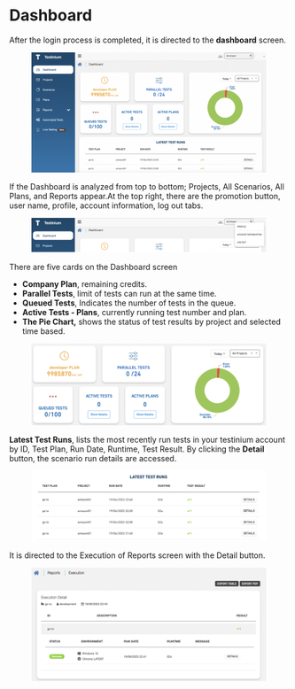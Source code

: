 # Dashboard

After the login process is completed, it is directed to the **dashboard** screen.

<figure><img src=".gitbook/assets/Ekran Resmi 2023-06-19 22.58.51.png" alt=""><figcaption></figcaption></figure>

If the Dashboard is analyzed from top to bottom; Projects, All Scenarios, All Plans, and Reports appear.At the top right, there are the promotion button, user name, profile, account information, log out tabs.

<figure><img src=".gitbook/assets/Ekran Resmi 2023-06-19 22.54.18.png" alt=""><figcaption></figcaption></figure>

There are five cards on the Dashboard screen

* **Company Plan**, remaining credits.
* **Parallel Tests**, limit of tests can run at the same time.
* **Queued Tests**, Indicates the number of tests in the queue.
* **Active Tests - Plans**, currently running test number and plan.
* **The Pie Chart,** shows the status of test results by project and selected time based.

<figure><img src=".gitbook/assets/Ekran Resmi 2023-06-19 22.45.38.png" alt=""><figcaption></figcaption></figure>

**Latest Test Runs**, lists the most recently run tests in your testinium account by ID, Test Plan, Run Date, Runtime, Test Result. By clicking the **Detail** button, the scenario run details are accessed.

<figure><img src=".gitbook/assets/Ekran Resmi 2023-06-19 22.45.57.png" alt=""><figcaption></figcaption></figure>

It is directed to the Execution of Reports screen with the Detail button.

<figure><img src=".gitbook/assets/Ekran Resmi 2023-06-19 22.46.50.png" alt=""><figcaption></figcaption></figure>
